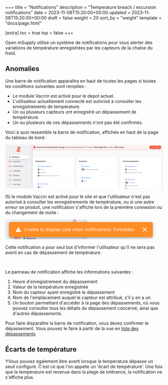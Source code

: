 +++
title = "Notifications"
description = "Temperature breach / excursion notifications"
date = 2023-11-08T15:20:00+00:00
updated = 2023-11-08T15:20:00+00:00
draft = false
weight = 20
sort_by = "weight"
template = "docs/page.html"

[extra]
toc = true
top = false
+++

Open mSupply utilise un système de notifications pour vous alerter des variations de température enregistrées par les capteurs de la chaîne du froid.

## Anomalies

Une barre de notification apparaîtra en haut de toutes les pages si toutes les conditions suivantes sont remplies :

- Le module Vaccin est activé pour le depot actuel.
- L'utilisateur actuellement connecté est autorisé à consulter les enregistrements de température.
- Un ou plusieurs capteurs ont enregistré un dépassement de température.
- Un ou plusieurs de ces dépassements n'ont pas été confirmés.


Voici à quoi ressemble la barre de notification, affichée en haut de la page du tableau de bord :

![notification bar](images/notification_bar.png)

<div class="tip">ISi le module Vaccin est activé pour le site et que l'utilisateur n'est pas autorisé à consulter les enregistrements de température, ou si une autre erreur se produit, une notification s'affiche lors de la première connexion ou du changement de msite :</div>

![Notification permission warning](images/notification_warning.png)

Cette notification a pour seul but d'informer l'utilisateur qu'il ne sera pas averti en cas de dépassement de température.

<br/>

Le panneau de notification affiche les informations suivantes :
1. Heure d'enregistrement du dépassement
2. Valeur de la température enregistrée
3. Nom du capteur ayant enregistré le dépassement
4. Nom de l'emplacement auquel le capteur est attribué, s'il y en a un
5. Un bouton permettant d'accéder à la page des dépassements, où vous pouvez consulter tous les détails du dépassement concerné, ainsi que d'autres dépassements.

Pour faire disparaître la barre de notification, vous devez confirmer le dépassement. Vous pouvez le faire à partir de la vue en [liste des dépassements](/docs/coldchain/monitoring/#acknowledging-breaches)


## Écarts de température

YVous pouvez également être averti lorsque la température dépasse un seuil configuré. C'est ce que l'on appelle un 'écart de température'. Une fois que la température est revenue dans la plage de tolérance, la notification ne s'affiche plus.

